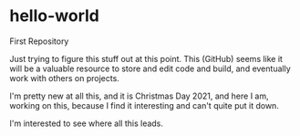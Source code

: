 # hello-world
First Repository

Just trying to figure this stuff out at this point. This (GitHub) seems like it will be a valuable resource to store and edit code and build, and eventually work with others on projects. 

I'm pretty new at all this, and it is Christmas Day 2021, and here I am, working on this, because I find it interesting and can't quite put it down. 

I'm interested to see where all this leads. 
